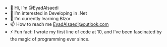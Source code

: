 - 👋 Hi, I’m @EyadAlsaedi
- 👀 I’m interested in Developing in .Net
- 🌱 I’m currently learning Blzor
- 📫 How to reach me EyadAlsaedi@outlook.com
- ⚡ Fun fact: I wrote my first line of code at 10, and I've been fascinated by the magic of programming ever since.

<!---
EyadAlsaedi/EyadAlsaedi is a ✨ special ✨ repository because its `README.md` (this file) appears on your GitHub profile.
You can click the Preview link to take a look at your changes.
--->
